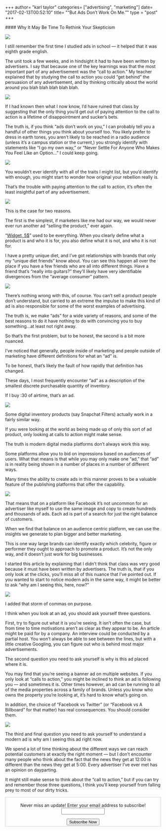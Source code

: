 +++
author= "karl taylor"
categories= ["advertising", "marketing"]
date= "2017-02-13T00:52:10"
title= "“But Ads Don’t Work On Me.”"
type = "post"
+++

\#\### Why It May Be Time To Rethink Your Skepticism

  ![][image-1]  


 I still remember the first time I studied ads in school — it helped that it was eighth grade english.

 The unit took a few weeks, and in hindsight it had to have been written by advertisers. I say that because one of the key learnings was that the most important part of any advertisement was the “call to action.” My teacher explained that by studying the call to action you could “get behind” the persuasion of any advertisement, and by thinking critically about the world around you blah blah blah blah blah.

  ![][image-2]  


 If I had known then what I now know, I’d have ruined that class by suggesting that the only thing you’d get out of paying attention to the call to action is a lifetime of disappointment and sucker’s bets.

 The truth is, if you think “ads don’t work on you,” I can probably tell you a handful of other things you think about yourself too. You likely prefer to dress in earth tones, you aren’t likely to be reached in a radio audience (unless it’s a campus station or the current,) you strongly identify with statements like “I go my own way,” or “Never Settle For Anyone Who Makes You Feel Like an Option…” I could keep going.

  ![][image-3]  


 You wouldn’t ever identify with all of the traits I might list, but you’d identify with enough, you might start to wonder how original your rebellion really is.

 That’s the trouble with paying attention to the call to action, it’s often the least insightful part of any advertisement.

  ![][image-4]  


 This is the case for two reasons.

 The first is the simplest, if marketers like me had our way, we would never ever run another ad “selling the product,” ever again.

 “[Widget, 5$][1]” used to be everything. When you clearly define what a product is and who it is for, you also define what it is not, and who it is not for.

 I have a pretty unique diet, and I’ve got relationships with brands that only my “unique diet friends” know about. You can see this happen all over the place if you have a few friends who are all into different things. Have a friend that’s “really into guitars?” they’ll likely have very identifiable divergences from the “average consumer” pattern.

  ![][image-5]  


 There’s nothing wrong with this, of course. You can’t sell a product people don’t understand, but carried to an extreme the impulse to make this kind of ad is also responsible for some of the worst examples of advertising.

 The truth is, we make “ads” for a wide variety of reasons, and some of the best reasons to do it have nothing to do with convincing you to buy something…at least not right away.

 So that’s the first problem, but to be honest, the second is a bit more nuanced.

 I’ve noticed that generally, people inside of marketing and people outside of marketing have different definitions for what an “ad” is.

 To be honest, that’s likely the fault of how rapidly that definition has changed.

 These days, I most frequently encounter “ad” as a description of the smallest discrete purchasable quantity of inventory.

 If I buy :30 of airtime, that’s an ad.

  ![][image-6]  


 Some digital inventory products (say Snapchat Filters) actually work in a fairly similar way.

 If you were looking at the world as being made up of only this sort of ad product, only looking at calls to action might make sense.

 The truth is modern digital media platforms don’t always work this way.

 Some platforms allow you to bid on impressions based on audiences of users. What that means is that while you may only make one “ad,” that “ad” is in reality being shown in a number of places in a number of different ways.

 Many times the ability to create ads in this manner proves to be a valuable feature of the publishing platforms that offer the capability.

  ![][image-7]  


 That means that on a platform like Facebook it’s not uncommon for an advertiser like myself to use the same image and copy to create hundreds and thousands of ads. Each ad is part of a search for just the right balance of customers.

 When we find that balance on an audience centric platform, we can use the insights we generate to plan bigger and better marketing.

 This is one way large brands can identify exactly which celebrity, figure or performer they ought to approach to promote a product. It’s not the only way, and it doesn’t just work for big businesses.

 I started this article by explaining that I didn’t think that class was very good because it must have been written by advertisers. The truth is, that if you only look at the clicks, you’ll miss all of this nuance that I’ve pointed out. If you wanted to start to notice modern ads in the same way, it might be better to ask “why am I seeing this, here, now?”

  ![][image-8]  


 I added that storm of commas on purpose.

 I think when you look at an ad, you should ask yourself three questions.

 First, try to figure out what it is you're seeing. It isn’t often the case, but from time to time motivations aren’t as clear as they appear to be. An article might be paid for by a company. An interview could be conducted by a partial host. You won’t always be able to see between the lines, but with a little creative Googling, you can figure out who is behind most major advertisements.

 The second question you need to ask yourself is why is this ad placed where it is.

 You may find that you’re seeing a banner ad on multiple websites. If you only look at “calls to action,” you might be inclined to think an ad is following you — and sometimes it is. Other times however, an ad can be running to all of the media properties across a family of brands. Unless you know who owns the property you’re looking at, it’s hard to know what’s going on.

 In addition, the choice of “Facebook vs Twitter” (or “Facebook vs A Billboard” for that matter) has real consequences. You should consider them.

  ![][image-9]  


 The third and final question you need to ask yourself to understand a modern ad is why am I seeing this ad right now.

 We spend a lot of time thinking about the different ways we can reach potential customers at exactly the right moment — but I don’t encounter many people who think about the fact that the news they get at 12:00 is different than the news they get at 5:00. Every advertiser I’ve ever met has an opinion on dayparting.

 It might still make sense to think about the “call to action,” but if you can try and remember those three questions, I think you’ll keep yourself from falling prey to most of our dirty tricks.

[1]:	https://analytics.sonnetaylor.com/the-problem-with-widget-5-219efdf9466e#.849cmy6q3

[image-1]:	https://raw.githubusercontent.com/karljtaylor/kjt/blog/content/assets/92a05-1m3phdxtn79nxpas94eqfzw.png
[image-2]:	https://raw.githubusercontent.com/karljtaylor/kjt/blog/content/assets/a9a69-1kxgyuku_gvydi7xplzvdzq.jpeg
[image-3]:	https://raw.githubusercontent.com/karljtaylor/kjt/blog/content/assets/bd626-1atfrsihme-wnbojypa5vxa.png
[image-4]:	https://raw.githubusercontent.com/karljtaylor/kjt/blog/content/assets/9764c-1ndxiadetcscofnpf7pwuga.jpeg
[image-5]:	https://raw.githubusercontent.com/karljtaylor/kjt/blog/content/assets/69b12-1ohplfl2vhwkkr9py9nnz9q.png
[image-6]:	https://raw.githubusercontent.com/karljtaylor/kjt/blog/content/assets/24741-12u0nzyzzfxgrdupsmzpftw.png
[image-7]:	https://raw.githubusercontent.com/karljtaylor/kjt/blog/content/assets/d22fa-1uzlyz48z0zplorhenxb5lw.jpeg
[image-8]:	https://raw.githubusercontent.com/karljtaylor/kjt/blog/content/assets/4ae5c-1qpfddij7pmxipo_1uq2oqw.jpeg
[image-9]:	https://raw.githubusercontent.com/karljtaylor/kjt/blog/content/assets/b990f-1gabo9zyxaw85szmjakqxbw.png

<form style="border:1px solid #ccc;padding:3px;text-align: center;" action="https://tinyletter.com/karljtaylor" method="post" target="popupwindow" onsubmit="window.open('https://tinyletter.com/karljtaylor', 'popupwindow', 'scrollbars=yes,width=800,height=600');return true" _lpchecked="1">
    <p style="
     display: flex;
     align-items: center;
     flex-direction: column;
 "><label for="tlemail">Never miss an update! Enter your email address to subscribe!</label>
      <input type="text" name="email" id="tlemail" style="
     width: 140px;
 "></p>
    <input type="hidden" value="1" name="embed"><input type="submit" value="Subscribe Now">
 </form>
